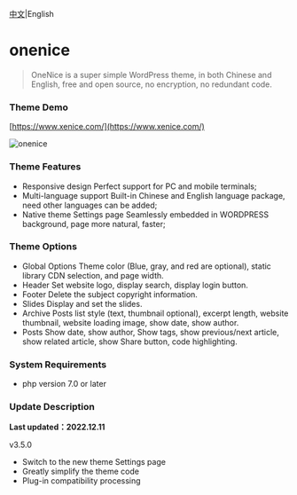 [中文](README_CN.md)|English

# onenice
> OneNice is a super simple WordPress theme, in both Chinese and English, free and open source, no encryption, no redundant code.  

### Theme Demo

[https://www.xenice.com/](https://www.xenice.com/)

![onenice](https://raw.githubusercontent.com/xenice/onenice/master/screenshot.png)

### Theme Features
- Responsive design
Perfect support for PC and mobile terminals;
- Multi-language support
Built-in Chinese and English language package, need other languages can be added;
- Native theme Settings page
Seamlessly embedded in WORDPRESS background, page more natural, faster;


### Theme Options
- Global Options
Theme color (Blue, gray, and red are optional), static library CDN selection, and page width.
- Header
Set website logo, display search, display login button.
- Footer
Delete the subject copyright information.
- Slides
Display and set the slides.
- Archive
Posts list style (text, thumbnail optional), excerpt length, website thumbnail, website loading image, show date, show author.
- Posts
Show date, show author, Show tags, show previous/next article, show related article, show Share button, code highlighting.


### System Requirements
- php version 7.0 or later


### Update Description

**Last updated：2022.12.11**

v3.5.0
- Switch to the new theme Settings page
- Greatly simplify the theme code
- Plug-in compatibility processing
